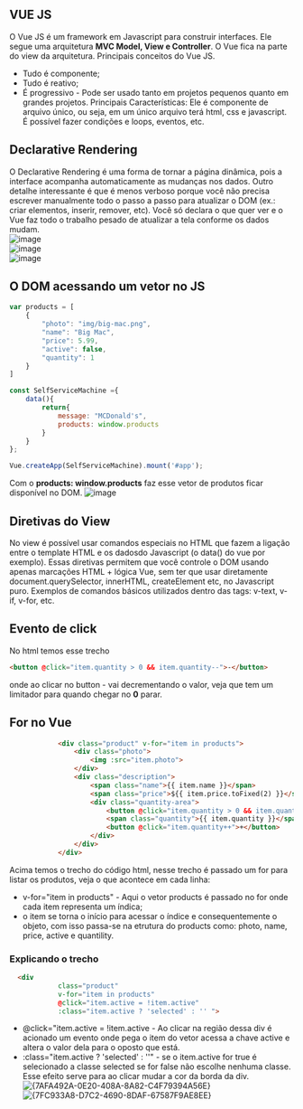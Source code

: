 ## VUE JS
O Vue JS é um framework em Javascript para construir interfaces. Ele segue uma arquitetura <strong>MVC Model, View e Controller</strong>. O Vue fica na parte do view da arquitetura. Principais conceitos do Vue JS.
* Tudo é componente;
* Tudo é reativo;
* É progressivo - Pode ser usado tanto em projetos pequenos quanto em grandes projetos.
Principais Características:
Ele é componente de arquivo único, ou seja, em um único arquivo terá html, css e javascript.
É possível fazer condições e loops, eventos, etc.

## Declarative Rendering
O Declarative Rendering é uma forma de tornar a página dinâmica, pois a interface acompanha automaticamente as mudanças nos dados. Outro detalhe interessante é que é menos verboso porque você não precisa escrever manualmente todo o passo a passo para atualizar o DOM (ex.: criar elementos, inserir, remover, etc).
Você só declara o que quer ver e o Vue faz todo o trabalho pesado de atualizar a tela conforme os dados mudam. <br>
![image](https://github.com/user-attachments/assets/49394080-96de-4b5d-b394-e2fc00747160) <br>
![image](https://github.com/user-attachments/assets/05bc11a0-1dc7-4b21-9c30-10428b560a87) <br>
![image](https://github.com/user-attachments/assets/7356ac10-333a-4ed1-95f8-2fca17e9d47d) <br>

## O DOM acessando um vetor no JS
```js
var products = [
    {
        "photo": "img/big-mac.png",
        "name": "Big Mac",
        "price": 5.99,
        "active": false,
        "quantity": 1
    }
]

const SelfServiceMachine ={
    data(){
        return{
            message: "MCDonald's",
            products: window.products
        }
    }
};

Vue.createApp(SelfServiceMachine).mount('#app');
```

Com o <strong>products: window.products</strong> faz esse vetor de produtos ficar disponível no DOM.
![image](https://github.com/user-attachments/assets/21f47a19-74cf-4a63-b773-d25e0a520ba4)

## Diretivas do View
No view é possível usar comandos especiais no HTML que fazem a ligação entre o template HTML e os dadosdo Javascript (o data() do vue por exemplo). Essas
diretivas permitem que você controle o DOM usando apenas marcações HTML + lógica Vue, sem ter que usar diretamente document.querySelector, innerHTML, createElement etc, no Javascript puro. 
Exemplos de comandos básicos utilizados dentro das tags: v-text, v-if, v-for, etc.

## Evento de click
No html temos esse trecho
```html
<button @click="item.quantity > 0 && item.quantity--">-</button>
```
onde ao clicar no button - vai decrementando o valor, veja que tem um limitador para quando chegar no <strong>0</strong> parar.

## For no Vue
```html
            <div class="product" v-for="item in products">
                <div class="photo">
                    <img :src="item.photo">
                </div>
                <div class="description">
                    <span class="name">{{ item.name }}</span>
                    <span class="price">${{ item.price.toFixed(2) }}</span>
                    <div class="quantity-area">
                        <button @click="item.quantity > 0 && item.quantity--">-</button>
                        <span class="quantity">{{ item.quantity }}</span>
                        <button @click="item.quantity++">+</button>
                    </div>
                </div>
            </div>
```
Acima temos o trecho do código html, nesse trecho é passado um for para listar os produtos, veja o que acontece em cada linha:
* v-for="item in products" - Aqui o vetor products é passado no for onde cada item representa um índica;
* o item se torna o início para acessar o índice e consequentemente o objeto, com isso passa-se na etrutura do products como:
  photo, name, price, active e quantility.
  
### Explicando o trecho
```html
  <div 
            class="product" 
            v-for="item in products"
            @click="item.active = !item.active"
            :class="item.active ? 'selected' : '' ">
```
* @click="item.active = !item.active - Ao clicar na região dessa div é acionado um evento onde pega o item do vetor acessa a chave active e altera
  o valor dela para o oposto que está.
* :class="item.active ? 'selected' : ''" - se o item.active for true é selecionado a classe selected se for false não escolhe nenhuma classe.
Esse efeito serve para ao clicar mudar a cor da borda da div.
![{7AFA492A-0E20-408A-8A82-C4F79394A56E}](https://github.com/user-attachments/assets/dbeb66f9-e208-4f80-b645-206e4d727f80)
![{7FC933A8-D7C2-4690-8DAF-67587F9AE8EE}](https://github.com/user-attachments/assets/0b6f8292-b650-4be3-bbfa-11cdada8eea1)


